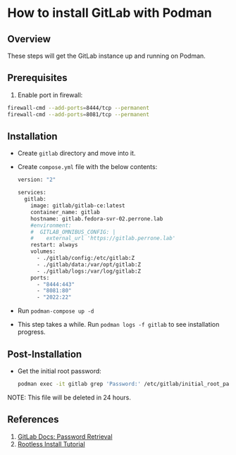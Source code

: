 # How to install GitLab with Podman

## Overview

These steps will get the GitLab instance up and running on Podman.

## Prerequisites

1. Enable port in firewall:
  
  ```bash
  firewall-cmd --add-ports=8444/tcp --permanent
  firewall-cmd --add-ports=8081/tcp --permanent
  ```

## Installation

- Create `gitlab` directory and move into it.
- Create `compose.yml` file with the below contents:
  
  ```bash
  version: "2"

  services:
    gitlab:
      image: gitlab/gitlab-ce:latest
      container_name: gitlab
      hostname: gitlab.fedora-svr-02.perrone.lab
      #environment:
      #  GITLAB_OMNIBUS_CONFIG: |
      #    external_url 'https://gitlab.perrone.lab'
      restart: always
      volumes:
        - ./gitlab/config:/etc/gitlab:Z
        - ./gitlab/data:/var/opt/gitlab:Z
        - ./gitlab/logs:/var/log/gitlab:Z
      ports:
        - "8444:443"
        - "8081:80"
        - "2022:22"
  ```

- Run `podman-compose up -d`
- This step takes a while. Run `podman logs -f gitlab` to see installation progress.

## Post-Installation

- Get the initial root password:

  ```bash
  podman exec -it gitlab grep 'Password:' /etc/gitlab/initial_root_password
  ```
  
NOTE: This file will be deleted in 24 hours.

## References

1. [GitLab Docs: Password Retrieval](https://docs.gitlab.com/ee/install/docker.html)
2. [Rootless Install Tutorial](https://mpolinowski.github.io/docs/DevOps/GitOps/2020-02-01--gitlab-in-podman-on-centos8/2020-02-01/)
